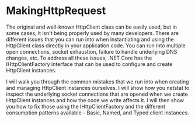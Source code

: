 # MakingHttpRequest
The original and well-known HttpClient class can be easily used, but in some cases, it isn't being properly used by many developers. There are different issues that you can run into when instantiating and using the HttpClient class directly in your application code. You can run into multiple open connections, socket exhaustion, failure
to handle underlying DNS changes, etc. To address all these issues, .NET Core has the IHttpClientFactory interface that can be used to
configure and create HttpClient instances.

 I will walk you through the common mistakes that we run into when creating and managing HttpClient instances ourselves.
I will show how you netstat to inspect the underlying socket connections that are opened when we create HttpClient instances and how the code we write affects it. I will then show you how to fix those using the IHttpClientFactory and the different consumption patterns
available - Basic, Named, and Typed client instances.
